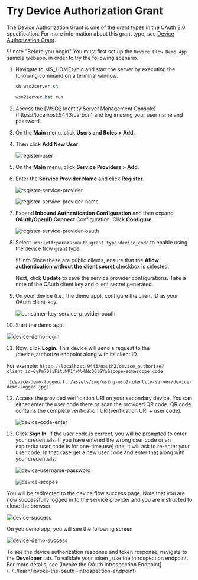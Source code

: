 # Try Device Authorization Grant

The Device Authorization Grant is one of the grant types in the OAuth 2.0
specification. For more information about this grant type, see
[Device Authorization Grant](../../learn/device-flow-grant).

!!! note "Before you begin" 
    You must first set up the `Device Flow Demo App` sample webapp.
    in order to try the following scenario.   
    
1. Navigate to <IS_HOME>/bin and start the server by executing the following command on a terminal window.

    ``` java tab="Linux/MacOS"
    sh wso2server.sh
    ```

    ``` java tab="Windows"
    wso2server.bat run
    ```

2. Access the [WSO2 Identity Server Management Console] (https://localhost:9443/carbon) and log in using your user
 name and password.

3. On the **Main** menu, click **Users and Roles > Add**.

4. Then click **Add New User**.

    ![register-user](../assets/img/using-wso2-identity-server/register-user.jpg)

5. On the **Main** menu, click **Service Providers > Add**.

6. Enter the **Service Provider Name** and click **Register**. 

    ![register-service-provider](../assets/img/using-wso2-identity-server/register-service-provider.png)

    ![register-service-provider-name](../assets/img/using-wso2-identity-server/register-sp-name.jpg)

7. Expand **Inbound Authentication Configuration** and then expand **OAuth/OpenID Connect** Configuration. Click **Configure**.

   ![register-service-provider-oauth](../assets/img/using-wso2-identity-server/register-sp-oauth.jpg)

8. Select `urn:ietf:params:oauth:grant-type:device_code` to enable using the device flow grant type. 

    !!! info
    Since these are public clients, ensure that the **Allow authentication without the client secret** checkbox is selected.

    Next, click **Update** to save the service provider configurations. Take a note of the OAuth client key and client secret generated.

9. On your device (i.e., the demo app), configure the client ID as your OAuth client-key.

   ![consumer-key-service-provider-oauth](../assets/img/using-wso2-identity-server/get-oauth-consumer-key.jpg)

10. Start the demo app.

   ![device-demo-login](../assets/img/using-wso2-identity-server/device-demo-login.jpg)

11. Now, click **Login**. This device will send a request to the /device_authorize endpoint along with its
 client ID.

For example:
    `https://localhost:9443/oauth2/device_authorize?client_id=GyPm7DliFituWP1fvWxhNcQOlGYa&scope=somescope_code`

    ![device-demo-logged](../assets/img/using-wso2-identity-server/device-demo-logged.jpg)

12. Access the provided verification URI on your secondary device. You can either enter the user code there or scan the
 provided QR code. QR code contains the complete verification URI(verification URI + user code).

    ![device-code-enter](../assets/img/using-wso2-identity-server/device-code-enter.jpg)

13. Click **Sign In**. If the user code is correct, you will be prompted to enter your credentials. If you have entered the
 wrong user code or an expired(a user code is for one-time use) one, it will ask to re-enter your user code. In that case
  get a new user code and enter that along with your credentials.
 
    ![device-username-password](../assets/img/using-wso2-identity-server/device-username-password.jpg)

    ![device-scopes](../assets/img/using-wso2-identity-server/device-scopes.jpg)

You will be redirected to the device flow success page. Note that you are now successfully logged in to the service
 provider and you are instructed to close the browser.

![device-success](../assets/img/using-wso2-identity-server/device-success.jpg)

On you demo app, you will see the following screen

![device-demo-success](../assets/img/using-wso2-identity-server/device-demo-success.jpg)

To see the device authorization response and token response, navigate to the **Developer** tab. To validate your token
, use the introspection endpoint. For more details, see [Invoke the OAuth Introspection Endpoint](../../learn/invoke-the-oauth
-introspection-endpoint).
